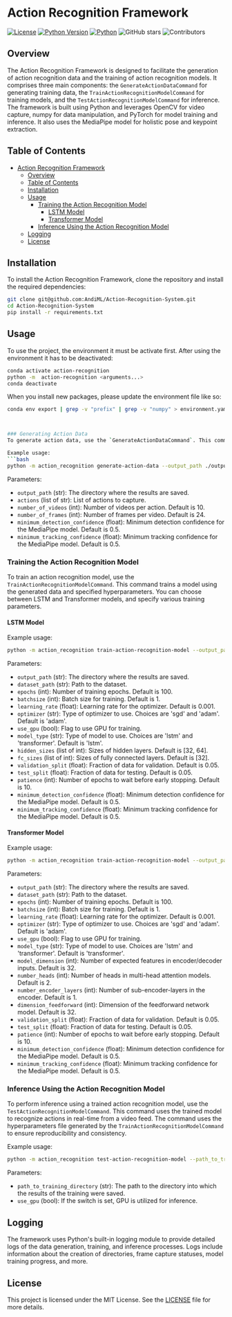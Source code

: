 # Action Recognition Framework

[![License](https://img.shields.io/badge/License-MIT-yellow.svg)](#license) 
[![Python Version](https://img.shields.io/badge/python-3.8%2C%203.9%2C%203.10-blue.svg)](https://www.python.org/downloads/) 
[![Python](https://img.shields.io/badge/Python-3776AB?logo=python&logoColor=fff)](#)
![GitHub stars](https://img.shields.io/github/stars/AndiML/Action-Recognition-System.svg?style=social&label=Stars)
![Contributors](https://img.shields.io/github/contributors/AndiML/Action-Recognition-System.svg)


## Overview
The Action Recognition Framework is designed to facilitate the generation of action recognition data and the training of action recognition models. It comprises three main components: the `GenerateActionDataCommand` for generating training data, the `TrainActionRecognitionModelCommand` for training models, and the `TestActionRecognitionModelCommand` for inference. The framework is built using Python and leverages OpenCV for video capture, numpy for data manipulation, and PyTorch for model training and inference. It also uses the MediaPipe model for holistic pose and keypoint extraction.


## Table of Contents
- [Action Recognition Framework](#action-recognition-framework)
  - [Overview](#overview)
  - [Table of Contents](#table-of-contents)
  - [Installation](#installation)
  - [Usage](#usage)
    - [Training the Action Recognition Model](#training-the-action-recognition-model)
      - [LSTM Model](#lstm-model)
      - [Transformer Model](#transformer-model)
    - [Inference Using the Action Recognition Model](#inference-using-the-action-recognition-model)
  - [Logging](#logging)
  - [License](#license)

## Installation
To install the Action Recognition Framework, clone the repository and install the required dependencies:
```bash
git clone git@github.com:AndiML/Action-Recognition-System.git
cd Action-Recognition-System
pip install -r requirements.txt
```

## Usage

To use the project, the environment it must be activate first. After using the environment it has to be deactivated:

```bash
conda activate action-recognition
python -m  action-recognition <arguments...>
conda deactivate
```

When you install new packages, please update the environment file like so:

```bash
conda env export | grep -v "prefix" | grep -v "numpy" > environment.yaml



### Generating Action Data
To generate action data, use the `GenerateActionDataCommand`. This command captures video frames of specified actions and stores the extracted keypoints using the MediaPipe model for holistic pose and keypoint extraction.

Example usage:
```bash
python -m action_recognition generate-action-data --output_path ./output --actions wave clap --number_of_videos 10 --number_of_frames 24 --minimum_detection_confidence 0.5 --minimum_tracking_confidence 0.5
```

Parameters:
- `output_path` (str): The directory where the results are saved.
- `actions` (list of str): List of actions to capture.
- `number_of_videos` (int): Number of videos per action. Default is 10.
- `number_of_frames` (int): Number of frames per video. Default is 24.
- `minimum_detection_confidence` (float): Minimum detection confidence for the MediaPipe model. Default is 0.5.
- `minimum_tracking_confidence` (float): Minimum tracking confidence for the MediaPipe model. Default is 0.5.

### Training the Action Recognition Model
To train an action recognition model, use the `TrainActionRecognitionModelCommand`. This command trains a model using the generated data and specified hyperparameters. You can choose between LSTM and Transformer models, and specify various training parameters.

#### LSTM Model
Example usage:
```bash
python -m action_recognition train-action-recognition-model --output_path ./output --dataset_path ./output/user_data --epochs 100 --batchsize 1 --learning_rate 0.001 --optimizer adam --use_gpu --model_type lstm --hidden_sizes 32 64 --fc_sizes 32 --validation_split 0.05 --test_split 0.05 --patience 10 --minimum_detection_confidence 0.5 --minimum_tracking_confidence 0.5
```

Parameters:
- `output_path` (str): The directory where the results are saved.
- `dataset_path` (str): Path to the dataset.
- `epochs` (int): Number of training epochs. Default is 100.
- `batchsize` (int): Batch size for training. Default is 1.
- `learning_rate` (float): Learning rate for the optimizer. Default is 0.001.
- `optimizer` (str): Type of optimizer to use. Choices are 'sgd' and 'adam'. Default is 'adam'.
- `use_gpu` (bool): Flag to use GPU for training.
- `model_type` (str): Type of model to use. Choices are 'lstm' and 'transformer'. Default is 'lstm'.
- `hidden_sizes` (list of int): Sizes of hidden layers. Default is [32, 64].
- `fc_sizes` (list of int): Sizes of fully connected layers. Default is [32].
- `validation_split` (float): Fraction of data for validation. Default is 0.05.
- `test_split` (float): Fraction of data for testing. Default is 0.05.
- `patience` (int): Number of epochs to wait before early stopping. Default is 10.
- `minimum_detection_confidence` (float): Minimum detection confidence for the MediaPipe model. Default is 0.5.
- `minimum_tracking_confidence` (float): Minimum tracking confidence for the MediaPipe model. Default is 0.5.

#### Transformer Model
Example usage:
```bash
python -m action_recognition train-action-recognition-model --output_path ./output --dataset_path ./output/user_data --epochs 100 --batchsize 1 --learning_rate 0.001 --optimizer adam --use_gpu --model_type transformer --model_dimension 32 --number_heads 2 --number_encoder_layers 1 --dimension_feedforward 32 --validation_split 0.05 --test_split 0.05 --patience 10 --minimum_detection_confidence 0.5 --minimum_tracking_confidence 0.5
```

Parameters:
- `output_path` (str): The directory where the results are saved.
- `dataset_path` (str): Path to the dataset.
- `epochs` (int): Number of training epochs. Default is 100.
- `batchsize` (int): Batch size for training. Default is 1.
- `learning_rate` (float): Learning rate for the optimizer. Default is 0.001.
- `optimizer` (str): Type of optimizer to use. Choices are 'sgd' and 'adam'. Default is 'adam'.
- `use_gpu` (bool): Flag to use GPU for training.
- `model_type` (str): Type of model to use. Choices are 'lstm' and 'transformer'. Default is 'transformer'.
- `model_dimension` (int): Number of expected features in encoder/decoder inputs. Default is 32.
- `number_heads` (int): Number of heads in multi-head attention models. Default is 2.
- `number_encoder_layers` (int): Number of sub-encoder-layers in the encoder. Default is 1.
- `dimension_feedforward` (int): Dimension of the feedforward network model. Default is 32.
- `validation_split` (float): Fraction of data for validation. Default is 0.05.
- `test_split` (float): Fraction of data for testing. Default is 0.05.
- `patience` (int): Number of epochs to wait before early stopping. Default is 10.
- `minimum_detection_confidence` (float): Minimum detection confidence for the MediaPipe model. Default is 0.5.
- `minimum_tracking_confidence` (float): Minimum tracking confidence for the MediaPipe model. Default is 0.5.

### Inference Using the Action Recognition Model
To perform inference using a trained action recognition model, use the `TestActionRecognitionModelCommand`. This command uses the trained model to recognize actions in real-time from a video feed. The command uses the hyperparameters file generated by the `TrainActionRecognitionModelCommand` to ensure reproducibility and consistency.

Example usage:
```bash
python -m action_recognition test-action-recognition-model --path_to_training_directory ./output --use_gpu
```

Parameters:
- `path_to_training_directory` (str): The path to the directory into which the results of the training were saved.
- `use_gpu` (bool): If the switch is set, GPU is utilized for inference.

## Logging
The framework uses Python's built-in logging module to provide detailed logs of the data generation, training, and inference processes. Logs include information about the creation of directories, frame capture statuses, model training progress, and more.

## License
This project is licensed under the MIT License. See the [LICENSE](LICENSE) file for more details.
